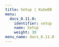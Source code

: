 ```yaml
---
title: Setup | KubeDB
menu:
  docs_0.11.0:
    identifier: setup
    name: Setup
    weight: 30
menu_name: docs_0.11.0
---
```

